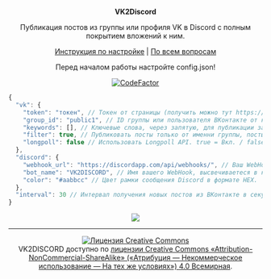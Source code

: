 <p align="center"><b>VK2Discord</b></p>
<p align="center">Публикация постов из группы или профиля VK в Discord с полным покрытием вложений к ним.</p>
<p align="center">
  <a href="https://github.com/MrZillaGold/VK2Discord/wiki/%D0%98%D0%BD%D1%81%D1%82%D1%80%D1%83%D0%BA%D1%86%D0%B8%D1%8F">Инструкция по настройке</a> | <a href="https://vk.com/id233731786">По всем вопросам</a>
</p>

<p align="center">
  Перед началом работы настройте config.json!
</p>
<p align="center"><a href="https://www.codefactor.io/repository/github/mrzillagold/vk2discord"><img src="https://www.codefactor.io/repository/github/mrzillagold/vk2discord/badge" alt="CodeFactor" /></a></p>

```js
{
  "vk": {
    "token": "токен", // Токен от страницы (получить можно тут https://vk.cc/9bJ69C) или группы ВКонтакте
    "group_id": "public1", // ID группы или пользователя ВКонтакте от которого брать новости.
    "keywords": [], // Ключевые слова, через запятую, для публикации записи. Если этого слова нет в тексте - запись не будет опубликована. Рекомендую использовать ТОЛЬКО с навигационными хештегами по типу: #news@stevebotmc. Оставьте массив пустым, если не хотите использовать данную функцию.
    "filter": true, // Публиковать посты только от именни группы, посты от обычных пользователей пропускаются. true = Вкл. / false = Выкл. 
    "longpoll": false // Использовать Longpoll API. true = Вкл. / false = Выкл.
  },
  "discord": {
    "webhook_url": "https://discordapp.com/api/webhooks/", // Ваш WebHook URL.
    "bot_name": "VK2DISCORD", // Имя вашего WebHook, выcвечиваетеся в качестве имени бота.
    "color": "#aabbcc" // Цвет рамки сообщения Discord в формате HEX.
  },
  "interval": 30 // Интервал получения новых постов из ВКонтакте в секундах.
}
```

<p align="center"><img src="https://repository-images.githubusercontent.com/192033596/2c44de80-d8b2-11e9-9fc5-03e288f8da72"></p>

***

<p align="center">
<a rel="license" href="http://creativecommons.org/licenses/by-nc-sa/4.0/"><img alt="Лицензия Creative Commons" style="border-width:0" src="https://i.creativecommons.org/l/by-nc-sa/4.0/88x31.png" /></a><br />VK2DISCORD доступно по <a rel="license" href="http://creativecommons.org/licenses/by-nc-sa/4.0/">лицензии Creative Commons «Attribution-NonCommercial-ShareAlike» («Атрибуция —  Некоммерческое использование — На тех же условиях») 4.0 Всемирная</a>.
</p>
